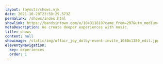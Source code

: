 ```yaml
---
layout: layouts/shows.njk
date: 2021-10-20T23:50:29.573Z
permalink: /shows/index.html
showlink: https://bandsintown.com/e/104311810?came_from=297&utm_medium=web&utm_source=copy_link&utm_campaign=event_social_share
metaDescription: We create deeper experiences with music.
title: shows
content: null
showimage: /static/img/offair_joy_dolby-event-invite_1080x1350_edit.jpg
eleventyNavigation:
  key: experiences
  order: 1
---
```

